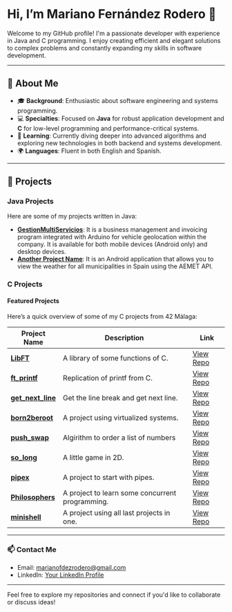 # Hi, I’m Mariano Fernández Rodero 👋

Welcome to my GitHub profile! I'm a passionate developer with experience in Java and C programming. I enjoy creating efficient and elegant solutions to complex problems and constantly expanding my skills in software development.

---

## 🌟 About Me

- 🎓 **Background**: Enthusiastic about software engineering and systems programming.
- 💻 **Specialties**: Focused on **Java** for robust application development and **C** for low-level programming and performance-critical systems.
- 🌱 **Learning**: Currently diving deeper into advanced algorithms and exploring new technologies in both backend and systems development.
- 🌍 **Languages**: Fluent in both English and Spanish.

---

## 🚀 Projects

### Java Projects
Here are some of my projects written in Java:

- **[GestionMultiServicios](https://github.com/mferrod/GestionMultiServicios_release)**: It is a business management and invoicing program integrated with Arduino for vehicle geolocation within the company. It is available for both mobile devices (Android only) and desktop devices.
- **[Another Project Name](https://github.com/mferrod/AEMETiempo)**: It is an Android application that allows you to view the weather for all municipalities in Spain using the AEMET API.

### C Projects

#### Featured Projects
Here’s a quick overview of some of my C projects from 42 Málaga:

| Project Name             | Description                                    | Link                       |
|--------------------------|------------------------------------------------|----------------------------|
| **[LibFT](https://github.com/mferrod/42enjoyer/tree/main/libft)**           | A library of some functions of C.              | [View Repo](#)             |
| **[ft_printf](https://github.com/mferrod/42enjoyer/tree/main/printf)**       | Replication of printf from C.                  | [View Repo](#)             |
| **[get_next_line](https://github.com/mferrod/42enjoyer/tree/main/get_next_line)**   | Get the line break and get next line.          | [View Repo](#)             |
| **[born2beroot](#)**     | A project using virtualized systems.           | [View Repo](#)             |
| **[push_swap](https://github.com/mferrod/42enjoyer/tree/main/push_swap)**       | Algirithm to order a list of numbers           | [View Repo](#)             |
| **[so_long](https://github.com/mferrod/42enjoyer/tree/main/so_long)**         | A little game in 2D.                           | [View Repo](#)             |
| **[pipex](https://github.com/mferrod/42enjoyer/tree/main/pipex)**           | A project to start with pipes.                 | [View Repo](#)             |
| **[Philosophers](https://github.com/mferrod/42enjoyer/tree/main/philosophers/)**    | A project to learn some concurrent programming.| [View Repo](#)             |
| **[minishell](https://github.com/mferrod/minishell)**       | A project using all last projects in one.      | [View Repo](#)             | (NOT PUBLISHED YET)

---

### 📫 Contact Me
- Email: [marianofdezrodero@gmail.com](mailto:marianofdezrodero@gmail.com)
- LinkedIn: [Your LinkedIn Profile](https://www.linkedin.com/in/mariano-fern%C3%A1ndez-rodero-358512228/)

---

Feel free to explore my repositories and connect if you'd like to collaborate or discuss ideas!
